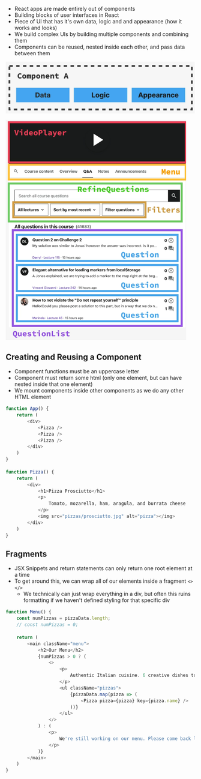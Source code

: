 - React apps are made entirely out of components
- Building blocks of user interfaces in React
- Piece of UI that has it's own data, logic and and appearance (how it works and looks)
- We build complex UIs by building multiple components and combining them
- Components can be reused, nested inside each other, and pass data between them

![Pasted%20image%2020230813001004.png](/Images/Pasted%20image%2020230813001004.png)

![Pasted%20image%2020230813001153.png](/Images/Pasted%20image%2020230813001153.png)
## Creating and Reusing a Component

- Component functions must be an uppercase letter
- Component must return some html (only one element, but can have nested inside that one element)
- We mount components inside other components as we do any other HTML element

```js
function App() {
    return (
        <div>
            <Pizza />
            <Pizza />
            <Pizza />
        </div>
    )
}

function Pizza() {
    return (
        <div>
            <h1>Pizza Prosciutto</h1>
            <p>
                Tomato, mozarella, ham, aragula, and burrata cheese
            </p>
            <img src="pizzas/prosciutto.jpg" alt="pizza"></img>
        </div>
    )
}
```
## Fragments
- JSX Snippets and return statements can only return one root element at a time
- To get around this, we can wrap all of our elements inside a fragment `<> </>`
	- We technically can just wrap everything in a div, but often this ruins formatting if we haven't defined styling for that specific div

```js
function Menu() {
    const numPizzas = pizzaData.length;
    // const numPizzas = 0;

    return (
        <main className="menu">
            <h2>Our Menu</h2>
            {numPizzas > 0 ? (
                <>
                    <p>
                        Authentic Italian cuisine. 6 creative dishes to choose from. All from our stone oven, all organic, all delicious.
                    </p>
                    <ul className="pizzas">
                        {pizzaData.map(pizza => (
                            <Pizza pizza={pizza} key={pizza.name} />
                        ))}
                    </ul>
                </>
            ) : (
                <p>
                    We're still working on our menu. Please come back later!
                </p>
            )}
        </main>
    )
}
```

